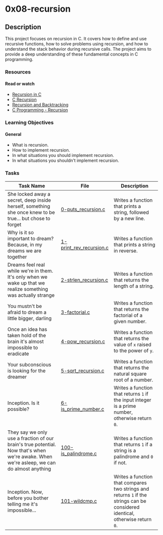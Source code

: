 # 0x08-recursion

## Description

This project focuses on recursion in C. It covers how to define and use recursive functions, how to solve problems using recursion, and how to understand the stack behavior during recursive calls. The project aims to provide a deep understanding of these fundamental concepts in C programming.

### Resources

#### Read or watch

- [Recursion in C](https://www.geeksforgeeks.org/recursion/)
- [C Recursion](https://www.tutorialspoint.com/cprogramming/c_recursion.htm)
- [Recursion and Backtracking](https://www.programiz.com/c-programming/c-recursion)
- [C Programming - Recursion](https://www.studytonight.com/c/recursion.php)

### Learning Objectives

#### General

- What is recursion.
- How to implement recursion.
- In what situations you should implement recursion.
- In what situations you shouldn’t implement recursion.

### Tasks

| Task Name                                                                                                                                | File                                                 | Description                                                                                                                   |
| ---------------------------------------------------------------------------------------------------------------------------------------- | ---------------------------------------------------- | ----------------------------------------------------------------------------------------------------------------------------- |
| She locked away a secret, deep inside herself, something she once knew to be true... but chose to forget                                 | [0-puts_recursion.c](./0-puts_recursion.c)           | Writes a function that prints a string, followed by a new line.                                                               |
| Why is it so important to dream? Because, in my dreams we are together                                                                   | [1-print_rev_recursion.c](./1-print_rev_recursion.c) | Writes a function that prints a string in reverse.                                                                            |
| Dreams feel real while we're in them. It's only when we wake up that we realize something was actually strange                           | [2-strlen_recursion.c](./2-strlen_recursion.c)       | Writes a function that returns the length of a string.                                                                        |
| You mustn't be afraid to dream a little bigger, darling                                                                                  | [3-factorial.c](./3-factorial.c)                     | Writes a function that returns the factorial of a given number.                                                               |
| Once an idea has taken hold of the brain it's almost impossible to eradicate                                                             | [4-pow_recursion.c](./4-pow_recursion.c)             | Writes a function that returns the value of `x` raised to the power of `y`.                                                   |
| Your subconscious is looking for the dreamer                                                                                             | [5-sqrt_recursion.c](./5-sqrt_recursion.c)           | Writes a function that returns the natural square root of a number.                                                           |
| Inception. Is it possible?                                                                                                               | [6-is_prime_number.c](./6-is_prime_number.c)         | Writes a function that returns `1` if the input integer is a prime number, otherwise return `0`.                              |
| They say we only use a fraction of our brain's true potential. Now that's when we're awake. When we're asleep, we can do almost anything | [100-is_palindrome.c](./100-is_palindrome.c)         | Writes a function that returns `1` if a string is a palindrome and `0` if not.                                                |
| Inception. Now, before you bother telling me it's impossible...                                                                          | [101-wildcmp.c](./101-wildcmp.c)                     | Writes a function that compares two strings and returns `1` if the strings can be considered identical, otherwise return `0`. |
